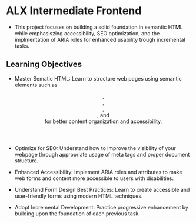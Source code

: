 # ALX Intermediate Frontend

* This project focuses on building a solid foundation in semantic HTML while emphasiszing accessibility, SEO optimization, and the implmentation of ARIA roles for enhanced usability trough incremental tasks.

## Learning Objectives
- Master Sematic HTML:
Learn to structure web pages using semantic elements such as <header>, <main>, <article>, <section>, and <footer> for better content organization and accessibility.

- Optimize for SEO:
Understand how to improve the visibility of your webpage through appropriate usage of meta tags and proper document structure.

- Enhanced Accessibility: 
Implement ARIA roles and attributes to make web forms and content more accessible to users with disabilities.

- Understand Form Design Best Practices:
Learn to create accessible and user-friendly forms using modern HTML techniques.

- Adopt Incremental Development:
Practice progressive enhancement by building upon the foundation of each previous task.

